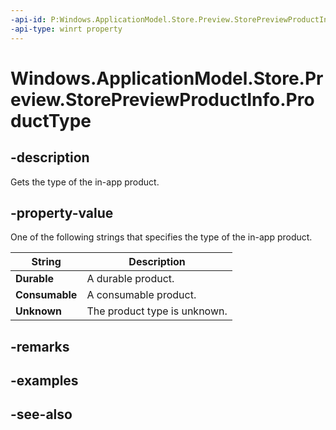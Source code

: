 ```yaml
---
-api-id: P:Windows.ApplicationModel.Store.Preview.StorePreviewProductInfo.ProductType
-api-type: winrt property
---
```


<!-- Property syntax
public string ProductType { get; }
-->

# Windows.ApplicationModel.Store.Preview.StorePreviewProductInfo.ProductType

## -description
Gets the type of the in-app product.

## -property-value
One of the following strings that specifies the type of the in-app product. 

| String | Description |
|---|---|
| **Durable** | A durable product. |
| **Consumable** | A consumable product. |
| **Unknown** | The product type is unknown. |

## -remarks

## -examples

## -see-also
